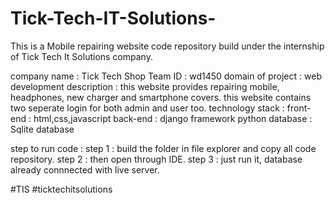 # Tick-Tech-IT-Solutions-
This is a Mobile repairing website code repository build under the internship of Tick Tech It Solutions company. 

company name : Tick Tech Shop 
Team ID : wd1450
domain of project : web development 
description : this website provides repairing mobile, headphones, new charger and smartphone covers. this website contains two seperate login for both admin and user too.
technology stack : front-end : html,css,javascript
                   back-end : django framework python
                   database : Sqlite database 
                   
step to run code : step 1 : build the folder in file explorer and copy all code repository.
                   step 2 : then open through IDE.
                   step 3 : just run it, database already connnected with live server.
                   
#TIS #ticktechitsolutions                   
